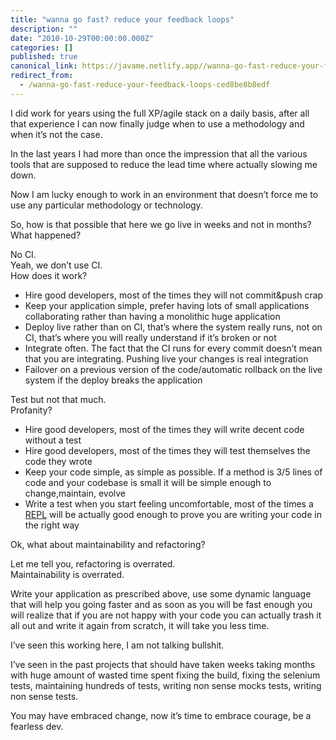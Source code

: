```yaml
---
title: "wanna go fast? reduce your feedback loops"
description: ""
date: "2010-10-29T00:00:00.000Z"
categories: []
published: true
canonical_link: https://javame.netlify.app//wanna-go-fast-reduce-your-feedback-loops-ced8be8b8edf
redirect_from:
  - /wanna-go-fast-reduce-your-feedback-loops-ced8be8b8edf
---
```


I did work for years using the full XP/agile stack on a daily basis, after all that experience I can now finally judge when to use a methodology and when it’s not the case.

In the last years I had more than once the impression that all the various tools that are supposed to reduce the lead time where actually slowing me down.

Now I am lucky enough to work in an environment that doesn’t force me to use any particular methodology or technology.

So, how is that possible that here we go live in weeks and not in months? What happened?

No CI.   
Yeah, we don’t use CI.   
How does it work?

-   Hire good developers, most of the times they will not commit&push crap
-   Keep your application simple, prefer having lots of small applications collaborating rather than having a monolithic huge application
-   Deploy live rather than on CI, that’s where the system really runs, not on CI, that’s where you will really understand if it’s broken or not
-   Integrate often. The fact that the CI runs for every commit doesn’t mean that you are integrating. Pushing live your changes is real integration
-   Failover on a previous version of the code/automatic rollback on the live system if the deploy breaks the application

Test but not that much.   
Profanity?

- Hire good developers, most of the times they will write decent code without a test
- Hire good developers, most of the times they will test themselves the code they wrote
- Keep your code simple, as simple as possible. If a method is 3/5 lines of code and your codebase is small it will be simple enough to change,maintain, evolve
- Write a test when you start feeling uncomfortable, most of the times a <a href="http://en.wikipedia.org/wiki/Read-eval-[http://en.wikipedia.org/wiki/Read-eval-print\_loop](http://en.wikipedia.org/wiki/Read-eval-print_loop)">REPL</a> will be actually good enough to prove you are writing your code in the right way

Ok, what about maintainability and refactoring?

Let me tell you, refactoring is overrated.   
Maintainability is overrated.

Write your application as prescribed above, use some dynamic language that will help you going faster and as soon as you will be fast enough you will realize that if you are not happy with your code you can actually trash it all out and write it again from scratch, it will take you less time.

I’ve seen this working here, I am not talking bullshit.

I’ve seen in the past projects that should have taken weeks taking months with huge amount of wasted time spent fixing the build, fixing the selenium tests, maintaining hundreds of tests, writing non sense mocks tests, writing non sense tests.

You may have embraced change, now it’s time to embrace courage, be a fearless dev.
